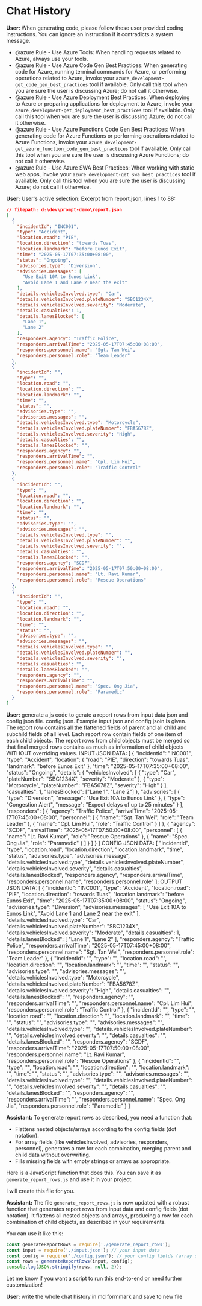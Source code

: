 # Chat History

**User:**
When generating code, please follow these user provided coding instructions. You can ignore an instruction if it contradicts a system message.
<instructions>
- @azure Rule - Use Azure Tools: When handling requests related to Azure, always use your tools.
- @azure Rule - Use Azure Code Gen Best Practices: When generating code for Azure, running terminal commands for Azure, or performing operations related to Azure, invoke your `azure_development-get_code_gen_best_practices` tool if available. Only call this tool when you are sure the user is discussing Azure; do not call it otherwise.
- @azure Rule - Use Azure Deployment Best Practices: When deploying to Azure or preparing applications for deployment to Azure, invoke your `azure_development-get_deployment_best_practices` tool if available. Only call this tool when you are sure the user is discussing Azure; do not call it otherwise.
- @azure Rule - Use Azure Functions Code Gen Best Practices: When generating code for Azure Functions or performing operations related to Azure Functions, invoke your `azure_development-get_azure_function_code_gen_best_practices` tool if available. Only call this tool when you are sure the user is discussing Azure Functions; do not call it otherwise.
- @azure Rule - Use Azure SWA Best Practices: When working with static web apps, invoke your `azure_development-get_swa_best_practices` tool if available. Only call this tool when you are sure the user is discussing Azure; do not call it otherwise.
</instructions>

**User:**
<attachments>
<attachment id="file:report.json">
User's active selection:
Excerpt from report.json, lines 1 to 88:
```json
// filepath: d:\dev\prompt-demo\report.json
[
  {
    "incidentId": "INC001",
    "type": "Accident",
    "location.road": "PIE",
    "location.direction": "towards Tuas",
    "location.landmark": "before Eunos Exit",
    "time": "2025-05-17T07:35:00+08:00",
    "status": "Ongoing",
    "advisories.type": "Diversion",
    "advisories.messages": [
      "Use Exit 10A to Eunos Link",
      "Avoid Lane 1 and Lane 2 near the exit"
    ],
    "details.vehiclesInvolved.type": "Car",
    "details.vehiclesInvolved.plateNumber": "SBC1234X",
    "details.vehiclesInvolved.severity": "Moderate",
    "details.casualties": 1,
    "details.lanesBlocked": [
      "Lane 1",
      "Lane 2"
    ],
    "responders.agency": "Traffic Police",
    "responders.arrivalTime": "2025-05-17T07:45:00+08:00",
    "responders.personnel.name": "Sgt. Tan Wei",
    "responders.personnel.role": "Team Leader"
  },
  {
    "incidentId": "",
    "type": "",
    "location.road": "",
    "location.direction": "",
    "location.landmark": "",
    "time": "",
    "status": "",
    "advisories.type": "",
    "advisories.messages": "",
    "details.vehiclesInvolved.type": "Motorcycle",
    "details.vehiclesInvolved.plateNumber": "FBA5678Z",
    "details.vehiclesInvolved.severity": "High",
    "details.casualties": "",
    "details.lanesBlocked": "",
    "responders.agency": "",
    "responders.arrivalTime": "",
    "responders.personnel.name": "Cpl. Lim Hui",
    "responders.personnel.role": "Traffic Control"
  },
  {
    "incidentId": "",
    "type": "",
    "location.road": "",
    "location.direction": "",
    "location.landmark": "",
    "time": "",
    "status": "",
    "advisories.type": "",
    "advisories.messages": "",
    "details.vehiclesInvolved.type": "",
    "details.vehiclesInvolved.plateNumber": "",
    "details.vehiclesInvolved.severity": "",
    "details.casualties": "",
    "details.lanesBlocked": "",
    "responders.agency": "SCDF",
    "responders.arrivalTime": "2025-05-17T07:50:00+08:00",
    "responders.personnel.name": "Lt. Ravi Kumar",
    "responders.personnel.role": "Rescue Operations"
  },
  {
    "incidentId": "",
    "type": "",
    "location.road": "",
    "location.direction": "",
    "location.landmark": "",
    "time": "",
    "status": "",
    "advisories.type": "",
    "advisories.messages": "",
    "details.vehiclesInvolved.type": "",
    "details.vehiclesInvolved.plateNumber": "",
    "details.vehiclesInvolved.severity": "",
    "details.casualties": "",
    "details.lanesBlocked": "",
    "responders.agency": "",
    "responders.arrivalTime": "",
    "responders.personnel.name": "Spec. Ong Jia",
    "responders.personnel.role": "Paramedic"
  }
]
```
</attachment>

**User:**
generate a js code to gerate a report rows from input data json and config json file. config json. Example input json and config jsoin is given.
The report row contains all the flattened fields of parent and all child and subchild fields of all level.
Each report row contain fields of one item of each child objects.
The report rows from child objects must be merged so that final merged rows contains as much as information of child objects WITHOUT overriding values.
INPUT JSON DATA:
[
  {
    "incidentId": "INC001",
    "type": "Accident",
    "location": {
      "road": "PIE",
      "direction": "towards Tuas",
      "landmark": "before Eunos Exit"
    },
    "time": "2025-05-17T07:35:00+08:00",
    "status": "Ongoing",
    "details": {
      "vehiclesInvolved": [
        { "type": "Car", "plateNumber": "SBC1234X", "severity": "Moderate" },
        { "type": "Motorcycle", "plateNumber": "FBA5678Z", "severity": "High" }
      ],
      "casualties": 1,
      "lanesBlocked": ["Lane 1", "Lane 2"]
    },
    "advisories": [
      {
        "type": "Diversion",
        "message": "Use Exit 10A to Eunos Link"
      },
      {
        "type": "Congestion Alert",
        "message": "Expect delays of up to 25 minutes"
      }
    ],
    "responders": [
      {
        "agency": "Traffic Police",
        "arrivalTime": "2025-05-17T07:45:00+08:00",
        "personnel": [
          { "name": "Sgt. Tan Wei", "role": "Team Leader" },
          { "name": "Cpl. Lim Hui", "role": "Traffic Control" }
        ]
      },
      {
        "agency": "SCDF",
        "arrivalTime": "2025-05-17T07:50:00+08:00",
        "personnel": [
          { "name": "Lt. Ravi Kumar", "role": "Rescue Operations" },
          { "name": "Spec. Ong Jia", "role": "Paramedic" }
        ]
      }
    ]
  }
]
CONFIG JSON DATA:
[
  "incidentId",
  "type",
  "location.road",
  "location.direction",
  "location.landmark",
  "time",
  "status",
  "advisories.type",
  "advisories.message",
  "details.vehiclesInvolved.type",
  "details.vehiclesInvolved.plateNumber",
  "details.vehiclesInvolved.severity",
  "details.casualties",
  "details.lanesBlocked",
  "responders.agency",
  "responders.arrivalTime",
  "responders.personnel.name",
  "responders.personnel.role"
];
OUTPUT JSON DATA:
[
  {
    "incidentId": "INC001",
    "type": "Accident",
    "location.road": "PIE",
    "location.direction": "towards Tuas",
    "location.landmark": "before Eunos Exit",
    "time": "2025-05-17T07:35:00+08:00",
    "status": "Ongoing",
    "advisories.type": "Diversion",
    "advisories.messages": [
      "Use Exit 10A to Eunos Link",
      "Avoid Lane 1 and Lane 2 near the exit"
    ],
    "details.vehiclesInvolved.type": "Car",
    "details.vehiclesInvolved.plateNumber": "SBC1234X",
    "details.vehiclesInvolved.severity": "Moderate",
    "details.casualties": 1,
    "details.lanesBlocked": [
      "Lane 1",
      "Lane 2"
    ],
    "responders.agency": "Traffic Police",
    "responders.arrivalTime": "2025-05-17T07:45:00+08:00",
    "responders.personnel.name": "Sgt. Tan Wei",
    "responders.personnel.role": "Team Leader"
  },
  {
    "incidentId": "",
    "type": "",
    "location.road": "",
    "location.direction": "",
    "location.landmark": "",
    "time": "",
    "status": "",
    "advisories.type": "",
    "advisories.messages": "",
    "details.vehiclesInvolved.type": "Motorcycle",
    "details.vehiclesInvolved.plateNumber": "FBA5678Z",
    "details.vehiclesInvolved.severity": "High",
    "details.casualties": "",
    "details.lanesBlocked": "",
    "responders.agency": "",
    "responders.arrivalTime": "",
    "responders.personnel.name": "Cpl. Lim Hui",
    "responders.personnel.role": "Traffic Control"
  },
  {
    "incidentId": "",
    "type": "",
    "location.road": "",
    "location.direction": "",
    "location.landmark": "",
    "time": "",
    "status": "",
    "advisories.type": "",
    "advisories.messages": "",
    "details.vehiclesInvolved.type": "",
    "details.vehiclesInvolved.plateNumber": "",
    "details.vehiclesInvolved.severity": "",
    "details.casualties": "",
    "details.lanesBlocked": "",
    "responders.agency": "SCDF",
    "responders.arrivalTime": "2025-05-17T07:50:00+08:00",
    "responders.personnel.name": "Lt. Ravi Kumar",
    "responders.personnel.role": "Rescue Operations"
  },
  {
    "incidentId": "",
    "type": "",
    "location.road": "",
    "location.direction": "",
    "location.landmark": "",
    "time": "",
    "status": "",
    "advisories.type": "",
    "advisories.messages": "",
    "details.vehiclesInvolved.type": "",
    "details.vehiclesInvolved.plateNumber": "",
    "details.vehiclesInvolved.severity": "",
    "details.casualties": "",
    "details.lanesBlocked": "",
    "responders.agency": "",
    "responders.arrivalTime": "",
    "responders.personnel.name": "Spec. Ong Jia",
    "responders.personnel.role": "Paramedic"
  }
]

**Assistant:**
To generate report rows as described, you need a function that:
- Flattens nested objects/arrays according to the config fields (dot notation).
- For array fields (like vehiclesInvolved, advisories, responders, personnel), generates a row for each combination, merging parent and child data without overwriting.
- Fills missing fields with empty strings or arrays as appropriate.

Here is a JavaScript function that does this. You can save it as `generate_report_rows.js` and use it in your project.

I will create this file for you.

**Assistant:**
The file `generate_report_rows.js` is now updated with a robust function that generates report rows from input data and config fields (dot notation). It flattens all nested objects and arrays, producing a row for each combination of child objects, as described in your requirements.

You can use it like this:
```js
const generateReportRows = require('./generate_report_rows');
const input = require('./input.json'); // your input data
const config = require('./config.json'); // your config fields (array of dot paths)
const rows = generateReportRows(input, config);
console.log(JSON.stringify(rows, null, 2));
```

Let me know if you want a script to run this end-to-end or need further customization!

**User:**
write the whole chat history in md formmark and save to new file
